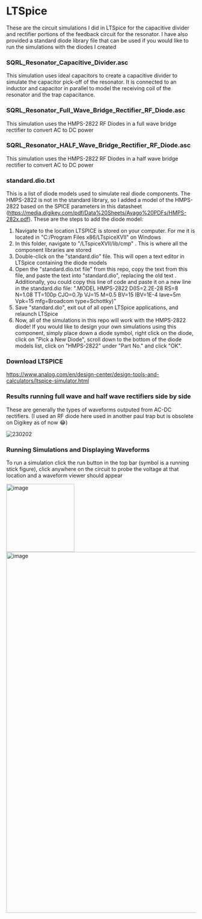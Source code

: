 # LTSpice
These are the circuit simulations I did in LTSpice for the capacitive divider and rectifier
portions of the feedback circuit for the resonator. I have also provided a standard diode library
file that can be used if you would like to run the simulations with the diodes I created

### SQRL_Resonator_Capacitive_Divider.asc
This simulation uses ideal capacitors to create a capacitive divider to simulate the capacitor pick-off of the resonator. It is connected to an inductor and capacitor in parallel to model the receiving coil of the resonator and the trap capacitance. 

### SQRL_Resonator_Full_Wave_Bridge_Rectifier_RF_Diode.asc
This simulation uses the HMPS-2822 RF Diodes in a full wave bridge rectifier to convert AC to DC power

### SQRL_Resonator_HALF_Wave_Bridge_Rectifier_RF_Diode.asc
This simulation uses the HMPS-2822 RF Diodes in a half wave bridge rectifier to convert AC to DC power

### standard.dio.txt
This is a list of diode models used to simulate real diode components. The HMPS-2822 is not in the standard library, so I added a model of the HMPS-2822 based on the SPICE parameters in this datasheet (https://media.digikey.com/pdf/Data%20Sheets/Avago%20PDFs/HMPS-282x.pdf). These are the steps to add the diode model:

1. Navigate to the location LTSPICE is stored on your computer. For me it is located in "C:/Program Files x86/LTspiceXVII" on Windows
2. In this folder, navigate to "/LTspiceXVII/lib/cmp" . This is where all the component libraries are stored
3. Double-click on the "standard.dio" file. This will open a text editor in LTSpice containing the diode models
4. Open the "standard.dio.txt file" from this repo, copy the text from this file, and paste the text into "standard.dio", replacing the old text . Additionally, you could copy this line of code and paste it on a new line in the standard.dio file: ".MODEL HMPS-2822 D(IS=2.2E-28 RS=8 N=1.08 TT=100p CJO=0.7p VJ=15 M=0.5 BV=15 IBV=1E-4 Iave=5m Vpk=15 mfg=Broadcom type=Schottky)"
5. Save "standard.dio", exit out of all open LTSpice applications, and relaunch LTSpice
6. Now, all of the simulations in this repo will work with the HMPS-2822 diode! If you would like to design your own simulations using this component, simply place down a diode symbol, right click on the diode, click on "Pick a New Diode", scroll down to the bottom of the diode models list, click on "HMPS-2822" under "Part No." and click "OK". 

### Download LTSPICE
https://www.analog.com/en/design-center/design-tools-and-calculators/ltspice-simulator.html

### Results running full wave and half wave rectifiers side by side 
These are generally the types of waveforms outputed from AC-DC rectifiers. (I used an RF diode here used in another paul trap but is obsolete on Digikey as of now :joy:)

![230202](https://user-images.githubusercontent.com/12982852/216302282-800715e9-9079-4f2b-988d-2a4acb4bd4dc.jpg)

### Running Simulations and Displaying Waveforms
To run a simulation click the run button in the top bar (symbol is a running stick figure), click anywhere on the circuit to probe the voltage at that location and a waveform viewer should appear

<img width="181" alt="image" src="https://user-images.githubusercontent.com/12982852/216302643-e533681d-3ab6-4b63-b5c0-65a5e0a38a4b.png">

<img width="960" alt="image" src="https://user-images.githubusercontent.com/12982852/216302942-e713243d-214f-48f3-8206-c753568adc2e.png">


